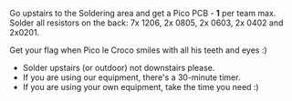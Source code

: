 Go upstairs to the Soldering area and get a Pico PCB - **1** per team max. Solder all resistors on the back: 7x 1206, 2x 0805, 2x 0603, 2x 0402 and 2x0201.

Get your flag when Pico le Croco smiles with all his teeth and eyes :)

- Solder upstairs (or outdoor) not downstairs please.
- If you are using our equipment, there's a 30-minute timer. 
- If you are using your own equipment, take the time you need :)
